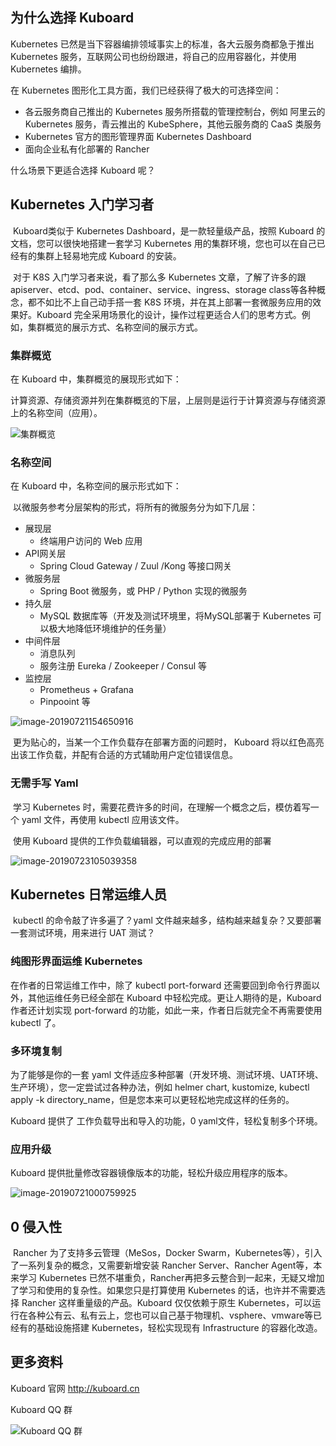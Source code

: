 ## 为什么选择 Kuboard

Kubernetes 已然是当下容器编排领域事实上的标准，各大云服务商都急于推出 Kubernetes 服务，互联网公司也纷纷跟进，将自己的应用容器化，并使用 Kubernetes 编排。

在 Kubernetes 图形化工具方面，我们已经获得了极大的可选择空间：

* 各云服务商自己推出的 Kubernetes 服务所搭载的管理控制台，例如 阿里云的 Kubernetes 服务，青云推出的 KubeSphere，其他云服务商的 CaaS 类服务
* Kubernetes 官方的图形管理界面 Kubernetes Dashboard
* 面向企业私有化部署的 Rancher

什么场景下更适合选择 Kuboard 呢？

## Kubernetes 入门学习者

​	Kuboard类似于 Kubernetes Dashboard，是一款轻量级产品，按照 Kuboard 的文档，您可以很快地搭建一套学习 Kubernetes 用的集群环境，您也可以在自己已经有的集群上轻易地完成 Kuboard 的安装。

​	对于 K8S 入门学习者来说，看了那么多 Kubernetes 文章，了解了许多的跟 apiserver、etcd、pod、container、service、ingress、storage class等各种概念，都不如比不上自己动手搭一套 K8S 环境，并在其上部署一套微服务应用的效果好。Kuboard 完全采用场景化的设计，操作过程更适合人们的思考方式。例如，集群概览的展示方式、名称空间的展示方式。

### 集群概览

在 Kuboard 中，集群概览的展现形式如下：

​	计算资源、存储资源并列在集群概览的下层，上层则是运行于计算资源与存储资源上的名称空间（应用）。

![集群概览](./README.assets/image-20190728145108904.png)



### 名称空间

在 Kuboard 中，名称空间的展示形式如下：

​	以微服务参考分层架构的形式，将所有的微服务分为如下几层：

* 展现层
  * 终端用户访问的 Web 应用
* API网关层
  * Spring Cloud Gateway / Zuul /Kong 等接口网关
* 微服务层
  * Spring Boot 微服务，或 PHP / Python 实现的微服务
* 持久层
  * MySQL 数据库等（开发及测试环境里，将MySQL部署于 Kubernetes 可以极大地降低环境维护的任务量）
* 中间件层
  * 消息队列
  * 服务注册 Eureka / Zookeeper / Consul 等
* 监控层
  * Prometheus + Grafana
  * Pinpooint 等

![image-20190721154650916](./why-kuboard.assets/image-20190721154650916.jpg)

​	更为贴心的，当某一个工作负载存在部署方面的问题时， Kuboard 将以红色高亮出该工作负载，并配有合适的方式辅助用户定位错误信息。

### 无需手写 Yaml

​	学习 Kubernetes 时，需要花费许多的时间，在理解一个概念之后，模仿着写一个 yaml 文件，再使用 kubectl 应用该文件。

​	使用 Kuboard 提供的工作负载编辑器，可以直观的完成应用的部署

![image-20190723105039358](./why-kuboard.assets/image-20190723105039358.png)

## Kubernetes 日常运维人员

​	kubectl 的命令敲了许多遍了？yaml 文件越来越多，结构越来越复杂？又要部署一套测试环境，用来进行 UAT 测试？

### 纯图形界面运维 Kubernetes

在作者的日常运维工作中，除了 kubectl port-forward 还需要回到命令行界面以外，其他运维任务已经全部在 Kuboard 中轻松完成。更让人期待的是，Kuboard 作者还计划实现 port-forward 的功能，如此一来，作者日后就完全不再需要使用 kubectl 了。

### 多环境复制

为了能够是你的一套 yaml 文件适应多种部署（开发环境、测试环境、UAT环境、生产环境），您一定尝试过各种办法，例如 helmer chart, kustomize, kubectl apply -k directory_name，但是您本来可以更轻松地完成这样的任务的。

Kuboard 提供了 工作负载导出和导入的功能，0 yaml文件，轻松复制多个环境。

### 应用升级

Kuboard 提供批量修改容器镜像版本的功能，轻松升级应用程序的版本。

![image-20190721000759925](./why-kuboard.assets/image-20190721000759925.png)



## 0 侵入性

​	Rancher 为了支持多云管理（MeSos，Docker Swarm，Kubernetes等），引入了一系列复杂的概念，又需要新增安装 Rancher Server、Rancher Agent等，本来学习 Kubernetes 已然不堪重负，Rancher再把多云整合到一起来，无疑又增加了学习和使用的复杂性。如果您只是打算使用 Kubernetes 的话，也许并不需要选择 Rancher 这样重量级的产品。Kuboard 仅仅依赖于原生 Kubernetes，可以运行在各种公有云、私有云上，您也可以自己基于物理机、vsphere、vmware等已经有的基础设施搭建 Kubernetes，轻松实现现有 Infrastructure 的容器化改造。



## 更多资料

Kuboard 官网  http://kuboard.cn

Kuboard QQ 群

![Kuboard QQ 群](./README.assets/kuboard_qq.png)